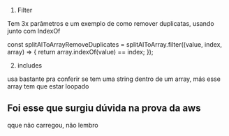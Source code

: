 1. Filter

Tem 3x parâmetros e um exemplo de como remover duplicatas, usando junto com IndexOf

  const splitAlToArrayRemoveDuplicates = splitAlToArray.filter((value, index, array) => {
        return array.indexOf(value) == index;
    });


2. includes 

usa bastante pra conferir se tem uma string
dentro de um array, más esse array tem que estar
loopado

## Foi esse que surgiu dúvida na prova da aws
qque não carregou, não lembro